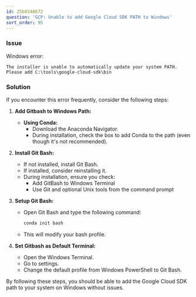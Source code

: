 ```yaml
---
id: 25b0348672
question: 'GCP: Unable to add Google Cloud SDK PATH to Windows'
sort_order: 95
---
```


### Issue

Windows error:

```
The installer is unable to automatically update your system PATH. Please add C:\tools\google-cloud-sdk\bin
```

### Solution

If you encounter this error frequently, consider the following steps:

1. **Add Gitbash to Windows Path:**
   
   - **Using Conda:**
     - Download the Anaconda Navigator.
     - During installation, check the box to add Conda to the path (even though it's not recommended).

2. **Install Git Bash:**

   - If not installed, install Git Bash.
   - If installed, consider reinstalling it.
   - During installation, ensure you check:
     - Add GitBash to Windows Terminal
     - Use Git and optional Unix tools from the command prompt

3. **Setup Git Bash:**

   - Open Git Bash and type the following command:
     
     ```bash
     conda init bash
     ```
   
   - This will modify your bash profile.

4. **Set Gitbash as Default Terminal:**

   - Open the Windows Terminal.
   - Go to settings.
   - Change the default profile from Windows PowerShell to Git Bash.

By following these steps, you should be able to add the Google Cloud SDK path to your system on Windows without issues.